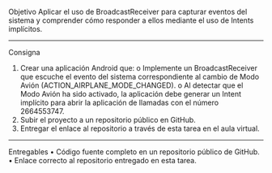 Objetivo
Aplicar el uso de BroadcastReceiver para capturar eventos del sistema y comprender cómo responder a ellos mediante el uso de Intents implícitos.
______________
Consigna
1. Crear una aplicación Android que:
o Implemente un BroadcastReceiver que escuche el evento del sistema correspondiente al cambio de Modo Avión (ACTION_AIRPLANE_MODE_CHANGED).
o Al detectar que el Modo Avión ha sido activado, la aplicación debe generar un Intent implícito para abrir la aplicación de llamadas con el número 2664553747.
2. Subir el proyecto a un repositorio público en GitHub.
3. Entregar el enlace al repositorio a través de esta tarea en el aula virtual.
______________
Entregables
• Código fuente completo en un repositorio público de GitHub.
• Enlace correcto al repositorio entregado en esta tarea.
